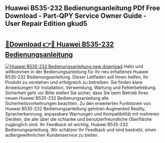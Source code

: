 ## Huawei B535-232 Bedienungsanleitung PDf Free Download - Part-QPY Service Owner Guide - User Repair Edition gkud5

# <h2><a href="http://df3wy4g.blite.top/?on=Huawei+B535-232+Bedienungsanleitung">🔗Download 👉🔴 Huawei B535-232 Bedienungsanleitung</a></h2>

[![Huawei B535-232 Bedienungsanleitung new download](https://i.imgur.com/lujVjoI.png)](http://df3wy4g.blite.top/?on=Huawei+B535-232+Bedienungsanleitung)
Hallo und willkommen in der Bedienungsanleitung für Ihr neu erhaltenes Huawei B535-232 Bedienungsanleitung. Dieser Leitfaden soll Ihnen helfen, Ihr Produkt zu verstehen und erfolgreich zu betreiben. Sie finden klare Anweisungen für Installation, Verwendung, Wartung und Fehlerbehebung. Sicherheit geht vor Bitte stellen Sie sicher, dass Sie beim Betrieb Ihres neuen Huawei B535-232 Bedienungsanleitung alle Sicherheitsvorkehrungen beachten. Zu den erweiterten Funktionen von Huawei B535-232 Bedienungsanleitung gehören Augmented Reality, Spracherkennung, anpassbare Warnungen und Kompatibilität mit mehreren Geräten, die alle über die schlanke und benutzerfreundliche Oberfläche zugänglich sind. Ihr Feedback ist wichtig, Huawei B535-232 Bedienungsanleitung. Wir schätzen Ihr Feedback und sind bestrebt, einen außergewöhnlichen Kundenservice zu bieten.
